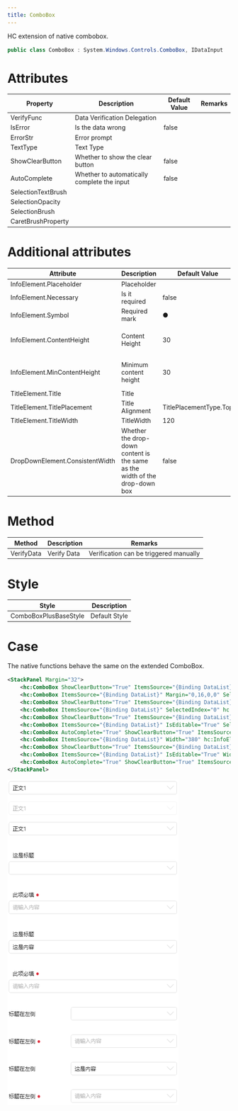```yaml
---
title: ComboBox
---
```


HC extension of native combobox.

```cs
public class ComboBox : System.Windows.Controls.ComboBox, IDataInput
```
# Attributes
|Property|Description|Default Value|Remarks|
|-|-|-|-|
|VerifyFunc|Data Verification Delegation|||
|IsError|Is the data wrong|false||
|ErrorStr|Error prompt|||
|TextType|Text Type|||
|ShowClearButton|Whether to show the clear button|false||
|AutoComplete|Whether to automatically complete the input|false||
|SelectionTextBrush||||
|SelectionOpacity||||
|SelectionBrush||||
|CaretBrushProperty||||


# Additional attributes
|Attribute|Description|Default Value|Remarks|
|-|-|-|-|
|InfoElement.Placeholder|Placeholder|||
|InfoElement.Necessary|Is it required|false||
|InfoElement.Symbol|Required mark|●||
|InfoElement.ContentHeight|Content Height|30|Available when the title is above|
|InfoElement.MinContentHeight|Minimum content height|30|Available when the title is on top|
|TitleElement.Title|Title|||
|TitleElement.TitlePlacement|Title Alignment|TitlePlacementType.Top||
|TitleElement.TitleWidth|TitleWidth|120||
|DropDownElement.ConsistentWidth|Whether the drop-down content is the same as the width of the drop-down box|false|||

# Method
|Method|Description|Remarks|
|-|-|-|
|VerifyData|Verify Data|Verification can be triggered manually|

# Style
|Style|Description|
|-|-|
|ComboBoxPlusBaseStyle|Default Style|

# Case
The native functions behave the same on the extended ComboBox.

```xml
<StackPanel Margin="32">
    <hc:ComboBox ShowClearButton="True" ItemsSource="{Binding DataList}" SelectedIndex="0"/>
    <hc:ComboBox ItemsSource="{Binding DataList}" Margin="0,16,0,0" SelectedIndex="0" IsEnabled="False"/>
    <hc:ComboBox ShowClearButton="True" ItemsSource="{Binding DataList}" SelectedIndex="0" Margin="0,16,0,0" IsEditable="True"/>
    <hc:ComboBox ItemsSource="{Binding DataList}" SelectedIndex="0" hc:InfoElement.Title="{ex:Lang Key={x:Static langs:LangKeys.TitleDemoStr1}}" Margin="0,32,0,0" Text="{ex:Lang Key={x:Static langs:LangKeys.ContentDemoStr}}"/>
    <hc:ComboBox ShowClearButton="True" ItemsSource="{Binding DataList}" hc:InfoElement.Placeholder="{ex:Lang Key={x:Static langs:LangKeys.PlsEnterContent}}" hc:InfoElement.Title="{ex:Lang Key={x:Static langs:LangKeys.TitleDemoStr2}}" hc:InfoElement.Necessary="True" Margin="0,32,0,0"/>
    <hc:ComboBox ItemsSource="{Binding DataList}" IsEditable="True" SelectedIndex="0" hc:InfoElement.Title="{ex:Lang Key={x:Static langs:LangKeys.TitleDemoStr1}}" Margin="0,32,0,0" Text="{ex:Lang Key={x:Static langs:LangKeys.ContentDemoStr}}"/>
    <hc:ComboBox AutoComplete="True" ShowClearButton="True" ItemsSource="{Binding DataList}" IsEditable="True" hc:InfoElement.Placeholder="{ex:Lang Key={x:Static langs:LangKeys.PlsEnterContent}}" hc:InfoElement.Title="{ex:Lang Key={x:Static langs:LangKeys.TitleDemoStr2}}" hc:InfoElement.Necessary="True" Margin="0,32,0,0"/>
    <hc:ComboBox ItemsSource="{Binding DataList}" Width="380" hc:InfoElement.TitleWidth="140" hc:InfoElement.TitlePlacement="Left" hc:InfoElement.Title="{ex:Lang Key={x:Static langs:LangKeys.TitleDemoStr3}}" Margin="0,32,0,0" Text="{ex:Lang Key={x:Static langs:LangKeys.ContentDemoStr}}"/>
    <hc:ComboBox ShowClearButton="True" ItemsSource="{Binding DataList}" Width="380" hc:InfoElement.TitleWidth="140" hc:InfoElement.Placeholder="{ex:Lang Key={x:Static langs:LangKeys.PlsEnterContent}}" hc:InfoElement.TitlePlacement="Left" hc:InfoElement.Title="{ex:Lang Key={x:Static langs:LangKeys.TitleDemoStr3}}" hc:InfoElement.Necessary="True" Margin="0,32,0,0"/>
    <hc:ComboBox ItemsSource="{Binding DataList}" IsEditable="True" Width="380" hc:InfoElement.TitleWidth="140" hc:InfoElement.TitlePlacement="Left" hc:InfoElement.Title="{ex:Lang Key={x:Static langs:LangKeys.TitleDemoStr3}}" Margin="0,32,0,0" Text="{ex:Lang Key={x:Static langs:LangKeys.ContentDemoStr}}"/>
    <hc:ComboBox AutoComplete="True" ShowClearButton="True" ItemsSource="{Binding DataList}" IsEditable="True" Width="380" hc:InfoElement.TitleWidth="140" hc:InfoElement.Placeholder="{ex:Lang Key={x:Static langs:LangKeys.PlsEnterContent}}" hc:InfoElement.TitlePlacement="Left" hc:InfoElement.Title="{ex:Lang Key={x:Static langs:LangKeys.TitleDemoStr3}}" hc:InfoElement.Necessary="True" Margin="0,32,0,0"/>
</StackPanel>
```
![ComboBox](https://raw.githubusercontent.com/HandyOrg/HandyOrgResource/master/HandyControl/Doc/extend_controls/ComboBox_1.png)